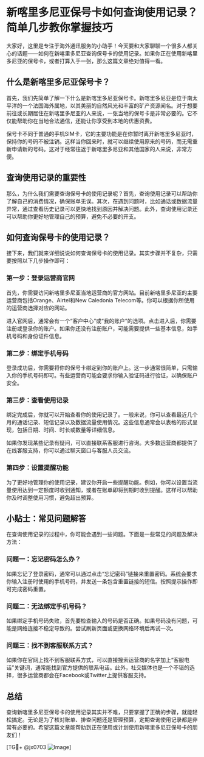 # 新喀里多尼亚保号卡如何查询使用记录？简单几步教你掌握技巧

大家好，这里是专注于海外通讯服务的小助手！今天要和大家聊聊一个很多人都关心的话题——如何在新喀里多尼亚查询保号卡的使用记录。如果你正在使用新喀里多尼亚的保号卡，或者打算入手一张，那么这篇文章绝对值得一看。

## 什么是新喀里多尼亚保号卡？

首先，我们先简单了解一下什么是新喀里多尼亚保号卡。新喀里多尼亚是位于南太平洋的一个法国海外属地，以其美丽的自然风光和丰富的矿产资源闻名。对于想要前往或长期居住在新喀里多尼亚的人来说，一张当地的保号卡是非常必要的。它不仅能帮助你在当地合法通信，还能让你享受到本地的优惠资费。

保号卡不同于普通的手机SIM卡，它的主要功能是在你暂时离开新喀里多尼亚时，保持你的号码不被注销。这样当你回来时，就可以继续使用原来的号码，而无需重新申请新的号码。这对于经常往返于新喀里多尼亚和其他国家的人来说，非常方便。

## 查询使用记录的重要性

那么，为什么我们需要查询保号卡的使用记录呢？首先，查询使用记录可以帮助你了解自己的消费情况，确保账单无误。其次，在遇到问题时，比如通话或数据流量异常，通过查看历史记录可以更快地找到原因并解决问题。此外，查询使用记录还可以帮助你更好地管理自己的预算，避免不必要的开支。

## 如何查询保号卡的使用记录？

接下来，我们就来详细说说如何查询保号卡的使用记录。其实步骤并不复杂，只需要按照以下几步操作即可：

### 第一步：登录运营商官网

首先，你需要访问新喀里多尼亚当地运营商的官方网站。目前新喀里多尼亚的主要运营商包括Orange、Airtel和New Caledonia Telecom等。你可以根据你所使用的运营商选择对应的网站。

进入官网后，通常会有一个“客户中心”或“我的账户”的选项。点击进入后，你需要注册或登录你的账户。如果你还没有注册账户，可能需要提供一些基本信息，如手机号码和身份证件信息。

### 第二步：绑定手机号码

登录成功后，你需要将你的保号卡绑定到你的账户上。这一步通常很简单，只需输入你的手机号码即可。有些运营商可能会要求你输入验证码进行验证，以确保账户安全。

### 第三步：查看使用记录

绑定完成后，你就可以开始查看你的使用记录了。一般来说，你可以查看最近几个月的通话记录、短信记录以及数据流量使用情况。这些信息通常会以表格的形式呈现，包括日期、时间、时长或数量等详细信息。

如果你发现某些记录有疑问，可以直接联系客服进行咨询。大多数运营商都提供了在线客服支持，你可以通过聊天窗口与客服人员交流。

### 第四步：设置提醒功能

为了更好地管理你的使用记录，建议你开启一些提醒功能。例如，你可以设置当流量使用达到一定额度时收到通知，或者在账单即将到期时收到提醒。这样可以帮助你及时调整使用习惯，避免超出预算。

## 小贴士：常见问题解答

在查询使用记录的过程中，你可能会遇到一些问题。下面是一些常见的问题及解决方法：

### 问题一：忘记密码怎么办？

如果忘记了登录密码，通常可以通过点击“忘记密码”链接来重置密码。系统会要求你输入注册时使用的手机号码，并发送一条包含重置链接的短信。按照提示操作即可完成密码重置。

### 问题二：无法绑定手机号码？

如果绑定手机号码失败，首先要检查输入的号码是否正确。如果号码没有问题，可能是网络连接不稳定导致的。尝试刷新页面或更换网络环境后再试一次。

### 问题三：找不到客服联系方式？

如果你在官网上找不到客服联系方式，可以直接搜索运营商的名字加上“客服电话”关键词，通常能找到官方提供的联系电话。此外，社交媒体也是一个不错的选择，很多运营商都会在Facebook或Twitter上提供客服支持。

## 总结

查询新喀里多尼亚保号卡的使用记录其实并不难，只要掌握了正确的步骤，就能轻松搞定。无论是为了核对账单、排查问题还是管理预算，定期查询使用记录都是非常有必要的。希望这篇文章能帮助到正在使用或计划使用新喀里多尼亚保号卡的朋友们！

[TG💪+ @jx0703 ![Image](https://github.com/user-attachments/assets/dbca1d08-cadb-493c-b0ec-ad6f7a83f270)]